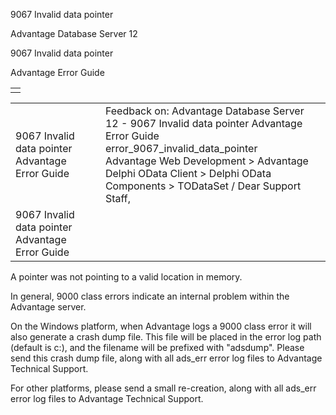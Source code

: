 9067 Invalid data pointer




Advantage Database Server 12  

9067 Invalid data pointer

Advantage Error Guide

|  |
| --- |
|  |

|  |  |  |  |  |
| --- | --- | --- | --- | --- |
| 9067 Invalid data pointer  Advantage Error Guide |  |  | Feedback on: Advantage Database Server 12 - 9067 Invalid data pointer Advantage Error Guide error\_9067\_invalid\_data\_pointer Advantage Web Development > Advantage Delphi OData Client > Delphi OData Components > TODataSet / Dear Support Staff, |  |
| 9067 Invalid data pointer  Advantage Error Guide |  |  |  |  |

A pointer was not pointing to a valid location in memory.

In general, 9000 class errors indicate an internal problem within the Advantage server.

On the Windows platform, when Advantage logs a 9000 class error it will also generate a crash dump file. This file will be placed in the error log path (default is c:\), and the filename will be prefixed with "adsdump". Please send this crash dump file, along with all ads\_err error log files to Advantage Technical Support.

For other platforms, please send a small re-creation, along with all ads\_err error log files to Advantage Technical Support.